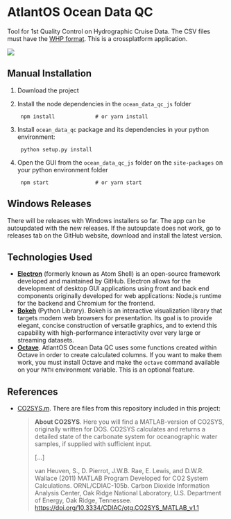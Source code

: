 # AtlantOS Ocean Data QC

Tool for 1st Quality Control on Hydrographic Cruise Data. The CSV files must have the [WHP format](https://www.nodc.noaa.gov/woce/woce_v3/wocedata_1/whp/exchange/exchange_format_desc.htm). This is a crossplatform application.

![](https://github.com/ocean-data-qc/ocean-data-qc/blob/master/ocean_data_qc_js/src/img/demo.gif?raw=true)

## Manual Installation

1. Download the project
2. Install the node dependencies in the `ocean_data_qc_js` folder

        npm install             # or yarn install

3. Install `ocean_data_qc` package and its dependencies in your python environment:

        python setup.py install

4. Open the GUI from the `ocean_data_qc_js` folder on the `site-packages` on your python environment folder

        npm start               # or yarn start

## Windows Releases

There will be releases with Windows installers so far. The app can be autoupdated with the new releases. If the autoupdate does not work, go to releases tab on the GitHub website, download and install the latest version.

## Technologies Used

* [**Electron**](https://electronjs.org/) (formerly known as Atom Shell) is an open-source framework developed and maintained by GitHub. Electron allows for the development of desktop GUI applications using front and back end components originally developed for web applications: Node.js runtime for the backend and Chromium for the frontend.
* [**Bokeh**](https://bokeh.pydata.org) (Python Library). Bokeh is an interactive visualization library that targets modern web browsers for presentation. Its goal is to provide elegant, concise construction of versatile graphics, and to extend this capability with high-performance interactivity over very large or streaming datasets.
* [**Octave**](https://www.gnu.org/software/octave/). AtlantOS Ocean Data QC uses some functions created within Octave in order to create calculated columns. If you want to make them work, you must install Octave and make the `octave` command available on your `PATH` environment variable. This is an optional feature.

## References

* [CO2SYS.m](https://github.com/jamesorr/CO2SYS-MATLAB). There are files from this repository included in this project:

    > **About CO2SYS**. Here you will find a MATLAB-version of CO2SYS, originally written for DOS. CO2SYS calculates and returns a detailed state of the carbonate system for oceanographic water samples, if supplied with sufficient input.
    >
    > [...]
    >
    > van Heuven, S., D. Pierrot, J.W.B. Rae, E. Lewis, and D.W.R. Wallace (2011) MATLAB Program Developed for CO2 System Calculations. ORNL/CDIAC-105b. Carbon Dioxide Information Analysis Center, Oak Ridge National Laboratory, U.S. Department of Energy, Oak Ridge, Tennessee. https://doi.org/10.3334/CDIAC/otg.CO2SYS_MATLAB_v1.1
